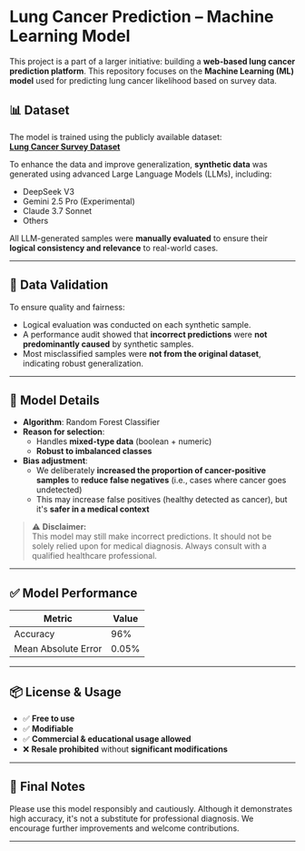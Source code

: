 # Lung Cancer Prediction – Machine Learning Model

This project is a part of a larger initiative: building a **web-based lung cancer prediction platform**. This repository focuses on the **Machine Learning (ML) model** used for predicting lung cancer likelihood based on survey data.

## 📊 Dataset

The model is trained using the publicly available dataset:  
**[Lung Cancer Survey Dataset](https://www.kaggle.com/datasets/mysarahmadbhat/lung-cancer)**

To enhance the data and improve generalization, **synthetic data** was generated using advanced Large Language Models (LLMs), including:

- DeepSeek V3
- Gemini 2.5 Pro (Experimental)
- Claude 3.7 Sonnet
- Others

All LLM-generated samples were **manually evaluated** to ensure their **logical consistency and relevance** to real-world cases.

---

## 🧪 Data Validation

To ensure quality and fairness:

- Logical evaluation was conducted on each synthetic sample.
- A performance audit showed that **incorrect predictions** were **not predominantly caused** by synthetic samples.
- Most misclassified samples were **not from the original dataset**, indicating robust generalization.

---

## 🤖 Model Details

- **Algorithm**: Random Forest Classifier
- **Reason for selection**:
  - Handles **mixed-type data** (boolean + numeric)
  - **Robust to imbalanced classes**
- **Bias adjustment**:
  - We deliberately **increased the proportion of cancer-positive samples** to **reduce false negatives** (i.e., cases where cancer goes undetected)
  - This may increase false positives (healthy detected as cancer), but it's **safer in a medical context**

> ⚠️ **Disclaimer:**  
> This model may still make incorrect predictions. It should not be solely relied upon for medical diagnosis. Always consult with a qualified healthcare professional.

---

## ✅ Model Performance

| Metric              | Value     |
|---------------------|-----------|
| Accuracy            | 96%       |
| Mean Absolute Error | 0.05%     |

---

## 📦 License & Usage

- ✅ **Free to use**
- ✅ **Modifiable**
- ✅ **Commercial & educational usage allowed**
- ❌ **Resale prohibited** without **significant modifications**

---

## 🙏 Final Notes

Please use this model responsibly and cautiously. Although it demonstrates high accuracy, it's not a substitute for professional diagnosis. We encourage further improvements and welcome contributions.

---

